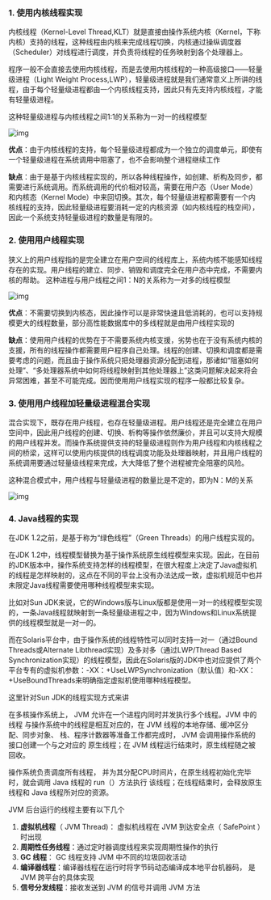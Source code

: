 ### 1. 使用内核线程实现

内核线程（Kernel-Level Thread,KLT）就是直接由操作系统内核（Kernel，下称内核）支持的线程，这种线程由内核来完成线程切换，内核通过操纵调度器（Scheduler）对线程进行调度，并负责将线程的任务映射到各个处理器上。

程序一般不会直接去使用内核线程，而是去使用内核线程的一种高级接口——轻量级进程（Light Weight Process,LWP），轻量级进程就是我们通常意义上所讲的线程，由于每个轻量级进程都由一个内核线程支持，因此只有先支持内核线程，才能有轻量级进程。

这种轻量级进程与内核线程之间1:1的关系称为一对一的线程模型

![img](http://pcc.huitogo.club/31902f02e98b2420f4f248967cfbfedd)



**优点**：由于内核线程的支持，每个轻量级进程都成为一个独立的调度单元，即使有一个轻量级进程在系统调用中阻塞了，也不会影响整个进程继续工作

**缺点**：由于是基于内核线程实现的，所以各种线程操作，如创建、析构及同步，都需要进行系统调用。而系统调用的代价相对较高，需要在用户态（User Mode）和内核态（Kernel Mode）中来回切换。其次，每个轻量级进程都需要有一个内核线程的支持，因此轻量级进程要消耗一定的内核资源（如内核线程的栈空间），因此一个系统支持轻量级进程的数量是有限的。



### 2. 使用用户线程实现

狭义上的用户线程指的是完全建立在用户空间的线程库上，系统内核不能感知线程存在的实现。用户线程的建立、同步、销毁和调度完全在用户态中完成，不需要内核的帮助。 这种进程与用户线程之间1：N的关系称为一对多的线程模型

![img](http://pcc.huitogo.club/36a459bba3229b26fc741bbd9b10d412)



**优点**：不需要切换到内核态，因此操作可以是非常快速且低消耗的，也可以支持规模更大的线程数量，部分高性能数据库中的多线程就是由用户线程实现的

**缺点**：使用用户线程的优势在于不需要系统内核支援，劣势也在于没有系统内核的支援，所有的线程操作都需要用户程序自己处理。线程的创建、切换和调度都是需要考虑的问题，而且由于操作系统只把处理器资源分配到进程，那诸如“阻塞如何处理”、“多处理器系统中如何将线程映射到其他处理器上”这类问题解决起来将会异常困难，甚至不可能完成。因而使用用户线程实现的程序一般都比较复杂。



### 3. 使用用户线程加轻量级进程混合实现

混合实现下，既存在用户线程，也存在轻量级进程。用户线程还是完全建立在用户空间中，因此用户线程的创建、切换、析构等操作依然廉价，并且可以支持大规模的用户线程并发。而操作系统提供支持的轻量级进程则作为用户线程和内核线程之间的桥梁，这样可以使用内核提供的线程调度功能及处理器映射，并且用户线程的系统调用要通过轻量级线程来完成，大大降低了整个进程被完全阻塞的风险。

这种混合模式中，用户线程与轻量级进程的数量比是不定的，即为N：M的关系

![img](http://pcc.huitogo.club/1a80f04ee280d71d1abd94a63a535598)



### 4. Java线程的实现

在JDK 1.2之前，是基于称为“绿色线程”（Green Threads）的用户线程实现的。

在JDK 1.2中，线程模型替换为基于操作系统原生线程模型来实现。因此，在目前的JDK版本中，操作系统支持怎样的线程模型，在很大程度上决定了Java虚拟机的线程是怎样映射的，这点在不同的平台上没有办法达成一致，虚拟机规范中也并未限定Java线程需要使用哪种线程模型来实现。

比如对Sun JDK来说，它的Windows版与Linux版都是使用一对一的线程模型实现的，一条Java线程就映射到一条轻量级进程之中，因为Windows和Linux系统提供的线程模型就是一对一的。

而在Solaris平台中，由于操作系统的线程特性可以同时支持一对一（通过Bound Threads或Alternate Libthread实现）及多对多（通过LWP/Thread Based Synchronization实现）的线程模型，因此在Solaris版的JDK中也对应提供了两个平台专有的虚拟机参数：-XX：+UseLWPSynchronization（默认值）和-XX：+UseBoundThreads来明确指定虚拟机使用哪种线程模型。



这里针对Sun JDK的线程实现方式来讲

在多核操作系统上， JVM 允许在一个进程内同时并发执行多个线程。JVM 中的线程 与操作系统中的线程是相互对应的，在 JVM 线程的本地存储、缓冲区分配、同步对象、 栈、程序计数器等准备工作都完成时， JVM 会调用操作系统的接口创建一个与之对应的 原生线程；在 JVM 线程运行结束时，原生线程随之被回收。

操作系统负责调度所有线程， 并为其分配CPU时间片，在原生线程初始化完毕时，就会调用 Java 线程的 run（）方法执行 该线程；在线程结束时，会释放原生线程和 Java 线程所对应的资源。



JVM 后台运行的线程主要有以下几个

1. **虚拟机线程**（ JVM Thread)： 虚拟机线程在 JVM 到达安全点（ SafePoint ）时出现
2. **周期性任务线程**：通过定时器调度线程来实现周期性操作的执行
3. **GC 线程**： GC 线程支持 JVM 中不同的垃圾回收活动
4. **编译器线程**：编译器线程在运行时将字节码动态编译成本地平台机器码， 是JVM 跨平台的具体实现
5. **信号分发线程**：接收发送到 JVM 的信号并调用 JVM 方法